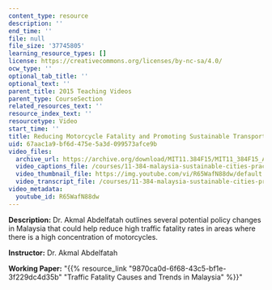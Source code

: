 ```yaml
---
content_type: resource
description: ''
end_time: ''
file: null
file_size: '37745805'
learning_resource_types: []
license: https://creativecommons.org/licenses/by-nc-sa/4.0/
ocw_type: ''
optional_tab_title: ''
optional_text: ''
parent_title: 2015 Teaching Videos
parent_type: CourseSection
related_resources_text: ''
resource_index_text: ''
resourcetype: Video
start_time: ''
title: Reducing Motorcycle Fatality and Promoting Sustainable Transport in Malaysia
uid: 67aac1a9-bf6d-475e-5a3d-099573afce9b
video_files:
  archive_url: https://archive.org/download/MIT11.384F15/MIT11_384F15_Akmal_300k.mp4
  video_captions_file: /courses/11-384-malaysia-sustainable-cities-practicum-spring-2018/0d3de50cbbd856308b2d352a1569ac10_R65WafN88dw.vtt
  video_thumbnail_file: https://img.youtube.com/vi/R65WafN88dw/default.jpg
  video_transcript_file: /courses/11-384-malaysia-sustainable-cities-practicum-spring-2018/dd3737ab7592a0ff60437f8f4f2a4d1a_R65WafN88dw.pdf
video_metadata:
  youtube_id: R65WafN88dw
---
```


**Description:** Dr. Akmal Abdelfatah outlines several potential policy changes in Malaysia that could help reduce high traffic fatality rates in areas where there is a high concentration of motorcycles.

**Instructor:** Dr. Akmal Abdelfatah

**Working Paper:** "{{% resource_link "9870ca0d-6f68-43c5-bf1e-3f229dc4d35b" "Traffic Fatality Causes and Trends in Malaysia" %}}"

